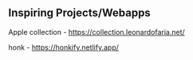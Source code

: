 ## Inspiring Projects/Webapps

Apple collection - https://collection.leonardofaria.net/

honk - https://honkify.netlify.app/